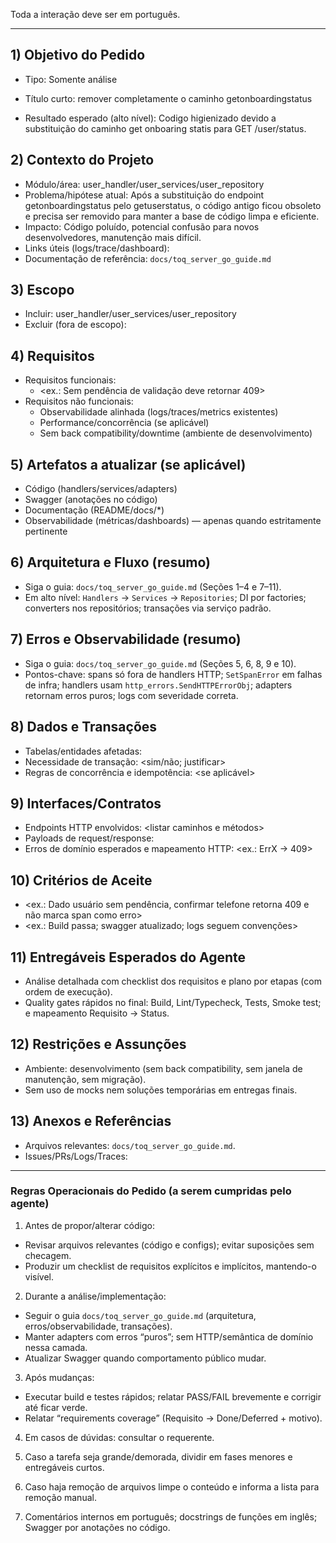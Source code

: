 Toda a interação deve ser em português.

---

## 1) Objetivo do Pedido
- Tipo: Somente análise
- Título curto: remover completamente o caminho getonboardingstatus

- Resultado esperado (alto nível): Codigo higienizado devido a substituição do caminho get onboaring statis para GET /user/status.

## 2) Contexto do Projeto
- Módulo/área: user_handler/user_services/user_repository
- Problema/hipótese atual: Após a substituição do endpoint getonboardingstatus pelo getuserstatus, o código antigo ficou obsoleto e precisa ser removido para manter a base de código limpa e eficiente.
- Impacto: Código poluído, potencial confusão para novos desenvolvedores, manutenção mais difícil.
- Links úteis (logs/trace/dashboard): <opcional>
- Documentação de referência: `docs/toq_server_go_guide.md`

## 3) Escopo
- Incluir: user_handler/user_services/user_repository
- Excluir (fora de escopo): <itens out-of-scope>

## 4) Requisitos
- Requisitos funcionais:
  - <ex.: Sem pendência de validação deve retornar 409>
- Requisitos não funcionais:
  - Observabilidade alinhada (logs/traces/metrics existentes)
  - Performance/concorrência (se aplicável)
  - Sem back compatibility/downtime (ambiente de desenvolvimento)

## 5) Artefatos a atualizar (se aplicável)
- Código (handlers/services/adapters)
- Swagger (anotações no código)
- Documentação (README/docs/*)
- Observabilidade (métricas/dashboards) — apenas quando estritamente pertinente

## 6) Arquitetura e Fluxo (resumo)
- Siga o guia: `docs/toq_server_go_guide.md` (Seções 1–4 e 7–11).
- Em alto nível: `Handlers` → `Services` → `Repositories`; DI por factories; converters nos repositórios; transações via serviço padrão.

## 7) Erros e Observabilidade (resumo)
- Siga o guia: `docs/toq_server_go_guide.md` (Seções 5, 6, 8, 9 e 10).
- Pontos-chave: spans só fora de handlers HTTP; `SetSpanError` em falhas de infra; handlers usam `http_errors.SendHTTPErrorObj`; adapters retornam erros puros; logs com severidade correta.

## 8) Dados e Transações
- Tabelas/entidades afetadas: <listar>
- Necessidade de transação: <sim/não; justificar>
- Regras de concorrência e idempotência: <se aplicável>

## 9) Interfaces/Contratos
- Endpoints HTTP envolvidos: <listar caminhos e métodos>
- Payloads de request/response: <resumo>
- Erros de domínio esperados e mapeamento HTTP: <ex.: ErrX → 409>

## 10) Critérios de Aceite
- <ex.: Dado usuário sem pendência, confirmar telefone retorna 409 e não marca span como erro>
- <ex.: Build passa; swagger atualizado; logs seguem convenções>

## 11) Entregáveis Esperados do Agente
- Análise detalhada com checklist dos requisitos e plano por etapas (com ordem de execução).
- Quality gates rápidos no final: Build, Lint/Typecheck, Tests, Smoke test; e mapeamento Requisito → Status.

## 12) Restrições e Assunções
- Ambiente: desenvolvimento (sem back compatibility, sem janela de manutenção, sem migração).
- Sem uso de mocks nem soluções temporárias em entregas finais.

## 13) Anexos e Referências
- Arquivos relevantes: `docs/toq_server_go_guide.md`.
- Issues/PRs/Logs/Traces: <links>

---

### Regras Operacionais do Pedido (a serem cumpridas pelo agente)

1) Antes de propor/alterar código:
- Revisar arquivos relevantes (código e configs); evitar suposições sem checagem.
- Produzir um checklist de requisitos explícitos e implícitos, mantendo-o visível.

2) Durante a análise/implementação:
- Seguir o guia `docs/toq_server_go_guide.md` (arquitetura, erros/observabilidade, transações).
- Manter adapters com erros “puros”; sem HTTP/semântica de domínio nessa camada.
- Atualizar Swagger quando comportamento público mudar.

3) Após mudanças:
- Executar build e testes rápidos; relatar PASS/FAIL brevemente e corrigir até ficar verde.
- Relatar “requirements coverage” (Requisito → Done/Deferred + motivo).

4) Em casos de dúvidas: consultar o requerente.

5) Caso a tarefa seja grande/demorada, dividir em fases menores e entregáveis curtos.

6) Caso haja remoção de arquivos limpe o conteúdo e informa a lista para remoção manual.

7) Comentários internos em português; docstrings de funções em inglês; Swagger por anotações no código.